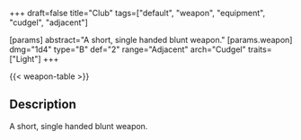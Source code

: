 +++
draft=false
title="Club"
tags=["default", "weapon", "equipment", "cudgel", "adjacent"]

[params]
  abstract="A short, single handed blunt weapon."
  [params.weapon]
    dmg="1d4"
    type="B"
    def="2"
    range="Adjacent"
    arch="Cudgel"
    traits=["Light"]
+++

{{< weapon-table >}}

## Description
A short, single handed blunt weapon.
